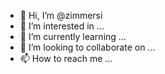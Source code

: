 - 👋 Hi, I’m @zimmersi
- 👀 I’m interested in ...
- 🌱 I’m currently learning ...
- 💞️ I’m looking to collaborate on ...
- 📫 How to reach me ...

<!---
zimmersi/zimmersi is a ✨ special ✨ repository because its `README.md` (this file) appears on your GitHub profile.
You can click the Preview link to take a look at your changes.
--->

